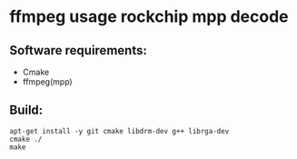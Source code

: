# ffmpeg usage rockchip mpp decode

## Software requirements:
* Cmake
* ffmpeg(mpp)

## Build:
```
apt-get install -y git cmake libdrm-dev g++ librga-dev
cmake ./
make
```

